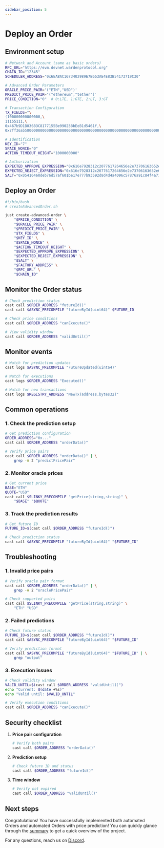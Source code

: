 ```yaml
---
sidebar_position: 5
---
```


# Deploy an Order

## Environment setup

```bash
# Network and Account (same as basic orders)
RPC_URL="https://evm.devnet.wardenprotocol.org"
CHAIN_ID="12345"
SCHEDULER_ADDRESS="0x6EA8AC1673402989E7B653AE4E83B54173719C30"

# Advanced Order Parameters
ORACLE_PRICE_PAIR='("ETH","USD")'
PREDICT_PRICE_PAIR='("ethereum","tether")'
PRICE_CONDITION="0"  # 0:LTE, 1:GTE, 2:LT, 3:GT

# Transaction Configuration
TX_FIELDS="\
(100000000000000,\
11155111,\
0x467b9D1B03683C8177155Be990238bEeB1d5461f,\
0x7ff36ab500000000000000000000000000000000000000000000000000000000000000010000000000000000000000000000000000000000000000000000000000000080000000000000000000000000ee567fe1712faf6149d80da1e6934e354124cfe300000000000000000000000000000000000000000000000000000000676d2f8a0000000000000000000000000000000000000000000000000000000000000002000000000000000000000000fff9976782d46cc05630d1f6ebab18b2324d6b14000000000000000000000000e5a71132ae99691ef35f68459adde842118a86a5\)"

# Identification
KEY_ID="7"
SPACE_NONCE="0"
ACTION_TIMEOUT_HEIGHT="1000000000"

# Authorization
EXPECTED_APPROVE_EXPRESSION="0x616e7928312c2077617264656e2e73706163652e6f776e65727329"
EXPECTED_REJECT_EXPRESSION="0x616e7928312c2077617264656e2e73706163652e6f776e65727329"
SALT="0x05416460deb76d57af601be17e777b93592d8d4d4a4096c57876a91c84f4a715"
```

## Deploy an Order

```bash
#!/bin/bash
# createAdvancedOrder.sh

just create-advanced-order \
    "$PRICE_CONDITION" \
    "$ORACLE_PRICE_PAIR" \
    "$PREDICT_PRICE_PAIR" \
    "$TX_FIELDS" \
    "$KEY_ID" \
    "$SPACE_NONCE" \
    "$ACTION_TIMEOUT_HEIGHT" \
    "$EXPECTED_APPROVE_EXPRESSION" \
    "$EXPECTED_REJECT_EXPRESSION" \
    "$SALT" \
    "$FACTORY_ADDRESS" \
    "$RPC_URL" \
    "$CHAIN_ID"
```

## Monitor the Order status

```bash
# Check prediction status
cast call $ORDER_ADDRESS "futureId()" 
cast call $ASYNC_PRECOMPILE "futureById(uint64)" $FUTURE_ID

# Check price conditions
cast call $ORDER_ADDRESS "canExecute()"

# View validity window
cast call $ORDER_ADDRESS "validUntil()"
```

## Monitor events

```bash
# Watch for prediction updates
cast logs $ASYNC_PRECOMPILE "FutureUpdated(uint64)"

# Watch for executions
cast logs $ORDER_ADDRESS "Executed()"

# Watch for new transactions
cast logs $REGISTRY_ADDRESS "NewTx(address,bytes32)"
```

## Common operations

### 1. Check the prediction setup

```bash
# Get prediction configuration
ORDER_ADDRESS="0x..."
cast call $ORDER_ADDRESS "orderData()"

# Verify price pairs
cast call $ORDER_ADDRESS "orderData()" | \
    grep -A 2 "predictPricePair"
```

### 2. Monitor oracle prices

```bash
# Get current price
BASE="ETH"
QUOTE="USD"
cast call $SLINKY_PRECOMPILE "getPrice(string,string)" \
    "$BASE" "$QUOTE"
```

### 3. Track the prediction results

```bash
# Get future ID
FUTURE_ID=$(cast call $ORDER_ADDRESS "futureId()")

# Check prediction status
cast call $ASYNC_PRECOMPILE "futureById(uint64)" "$FUTURE_ID"
```

## Troubleshooting

### 1. Invalid price pairs

```bash
# Verify oracle pair format
cast call $ORDER_ADDRESS "orderData()" | \
    grep -A 2 "oraclePricePair"

# Check supported pairs
cast call $SLINKY_PRECOMPILE "getPrice(string,string)" \
    "ETH" "USD"
```

### 2. Failed predictions

```bash
# Check future status
FUTURE_ID=$(cast call $ORDER_ADDRESS "futureId()")
cast call $ASYNC_PRECOMPILE "futureById(uint64)" "$FUTURE_ID"

# Verify prediction format
cast call $ASYNC_PRECOMPILE "futureById(uint64)" "$FUTURE_ID" | \
    grep "output"
```

### 3. Execution issues

```bash
# Check validity window
VALID_UNTIL=$(cast call $ORDER_ADDRESS "validUntil()")
echo "Current: $(date +%s)"
echo "Valid until: $VALID_UNTIL"

# Verify execution conditions
cast call $ORDER_ADDRESS "canExecute()"
```

## Security checklist

1. **Price pair configuration**

   ```bash
   # Verify both pairs
   cast call $ORDER_ADDRESS "orderData()"
   ```

2. **Prediction setup**

   ```bash
   # Check future ID and status
   cast call $ORDER_ADDRESS "futureId()"
   ```

3. **Time window**

   ```bash
   # Verify not expired
   cast call $ORDER_ADDRESS "validUntil()"
   ```

## Next steps

Congratulations! You have successfully implemented both automated Orders and automated Orders with price prediction! You can quickly glance through the [summary](../summary) to get a quick overview of the project.

For any questions, reach us on [Discord](https://discord.com/invite/wardenprotocol).
